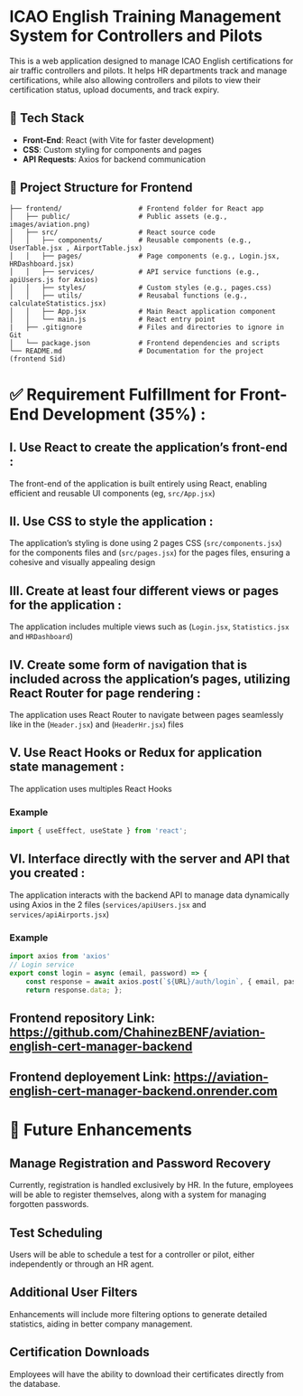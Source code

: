 # ICAO English Training Management System for Controllers and Pilots
This is a web application designed to manage ICAO English certifications for air traffic controllers and pilots. It helps HR departments track and manage certifications, while also allowing controllers and pilots to view their certification status, upload documents, and track expiry.


## 🔧 Tech Stack
- **Front-End**: React (with Vite for faster development)
- **CSS**: Custom styling for components and pages
- **API Requests**: Axios for backend communication

## 🔧 Project Structure for Frontend
```plaintext
├── frontend/                   # Frontend folder for React app
│   ├── public/                 # Public assets (e.g., images/aviation.png)
│   ├── src/                    # React source code
│   │   ├── components/         # Reusable components (e.g., UserTable.jsx , AirportTable.jsx)
│   │   ├── pages/              # Page components (e.g., Login.jsx, HRDashboard.jsx)
│   │   ├── services/           # API service functions (e.g., apiUsers.js for Axios)
│   │   ├── styles/             # Custom styles (e.g., pages.css)
│   │   ├── utils/              # Reusabal functions (e.g., calculateStatistics.jsx)
│   │   ├── App.jsx             # Main React application component
│   │   └── main.js             # React entry point
|   ├── .gitignore              # Files and directories to ignore in Git
│   └── package.json            # Frontend dependencies and scripts
└── README.md                   # Documentation for the project (frontend Sid)
```


# ✅ Requirement Fulfillment for Front-End Development (35%) : 
##  I. Use React to create the application’s front-end :
The front-end of the application is built entirely using React, enabling efficient and reusable UI components (eg, `src/App.jsx`)

##  II. Use CSS to style the application :
The application’s styling is done using 2 pages CSS (`src/components.jsx`) for the components files and (`src/pages.jsx`) for the pages files, ensuring a cohesive and visually appealing design

##  III. Create at least four different views or pages for the application :
The application includes multiple views such as (`Login.jsx`, `Statistics.jsx` and `HRDashboard`)

##  IV. Create some form of navigation that is included across the application’s pages, utilizing React Router for page rendering :
The application uses React Router to navigate between pages seamlessly like in the (`Header.jsx`) and (`HeaderHr.jsx`) files

## V. Use React Hooks or Redux for application state management : 
The application uses multiples React Hooks 

### Example
```javascript
import { useEffect, useState } from 'react';
```

## VI. Interface directly with the server and API that you created :
The application interacts with the backend API to manage data dynamically using Axios in the 2 files (`services/apiUsers.jsx` and `services/apiAirports.jsx`)

### Example
```javascript
import axios from 'axios'
// Login service
export const login = async (email, password) => {
    const response = await axios.post(`${URL}/auth/login`, { email, password });
    return response.data; };
```

## Frontend repository Link: https://github.com/ChahinezBENF/aviation-english-cert-manager-backend
## Frontend deployement Link: https://aviation-english-cert-manager-backend.onrender.com

# 🚀 Future Enhancements

## Manage Registration and Password Recovery
Currently, registration is handled exclusively by HR. In the future, employees will be able to register themselves, along with a system for managing forgotten passwords.

## Test Scheduling
Users will be able to schedule a test for a controller or pilot, either independently or through an HR agent.

## Additional User Filters
Enhancements will include more filtering options to generate detailed statistics, aiding in better company management.

## Certification Downloads
Employees will have the ability to download their certificates directly from the database.